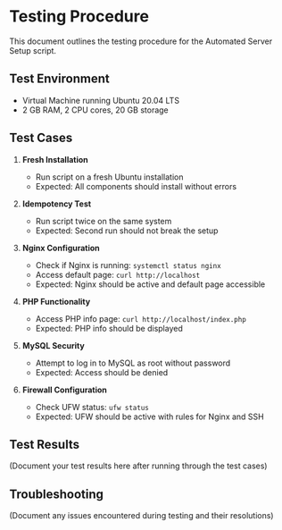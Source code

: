 # Testing Procedure

This document outlines the testing procedure for the Automated Server Setup script.

## Test Environment

- Virtual Machine running Ubuntu 20.04 LTS
- 2 GB RAM, 2 CPU cores, 20 GB storage

## Test Cases

1. **Fresh Installation**
   - Run script on a fresh Ubuntu installation
   - Expected: All components should install without errors

2. **Idempotency Test**
   - Run script twice on the same system
   - Expected: Second run should not break the setup

3. **Nginx Configuration**
   - Check if Nginx is running: `systemctl status nginx`
   - Access default page: `curl http://localhost`
   - Expected: Nginx should be active and default page accessible

4. **PHP Functionality**
   - Access PHP info page: `curl http://localhost/index.php`
   - Expected: PHP info should be displayed

5. **MySQL Security**
   - Attempt to log in to MySQL as root without password
   - Expected: Access should be denied

6. **Firewall Configuration**
   - Check UFW status: `ufw status`
   - Expected: UFW should be active with rules for Nginx and SSH

## Test Results

(Document your test results here after running through the test cases)

## Troubleshooting

(Document any issues encountered during testing and their resolutions)
